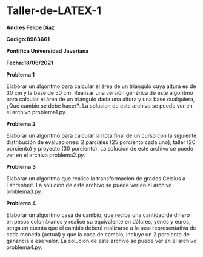 # Taller-de-LATEX-1
**Andres Felipe Diaz**

**Codigo:8963661**

**Pontifica Universidad Javeriana**

**Fecha:18/06/2021**

**Problema 1**

Elaborar un algoritmo para calcular el área de un triángulo cuya altura es de 30 cm y la base de 50 cm. Realizar una versión genérica de este algoritmo para calcular el área de un triángulo dada una altura y una base cualquiera, ¿Qué cambio se debe hacer?. La solucion de este archivo se puede ver en el archivo problema1.py.

**Problema 2**

Elaborar un algoritmo para calcular la nota final de un curso con la siguiente distribución de
evaluaciones: 2 parciales (25 porciento cada uno), taller (20 porciento) y proyecto (30 porciento). La solucion de este archivo se puede ver en el archivo problema2.py.

**Problema 3**

Elaborar un algoritmo que realice la transformación de grados Celsius a Fahrenheit. La solucion de este archivo se puede ver en el archivo problema3.py.

**Problema 4**

Elaborar un algoritmo casa de cambio, que reciba una cantidad de dinero en pesos colombianos y realice su equivalente en dólares, yenes y euros, tenga en cuenta que el cambio deberá realizarse a la tasa representativa de cada moneda (actual) y que la casa de cambio, incluye un 2 porciento de ganancia a ese valor. La solucion de este archivo se puede ver en el archivo problema4.py.
